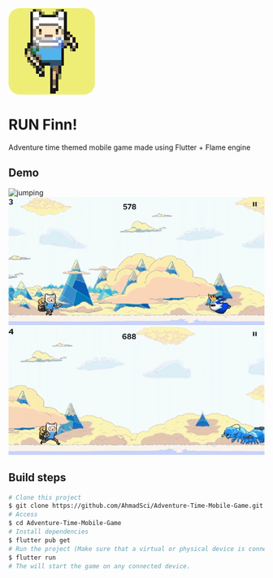 ![Game Logo](/assets/images/readmelogo.png)

# RUN Finn!

Adventure time themed mobile game made using Flutter + Flame engine

## Demo

![jumping](/assets/images/jump.gif)
<br>
![hit](/assets/images/hit-.gif)
<br>
![dying](/assets/images/die.gif)

## Build steps

```bash
# Clone this project
$ git clone https://github.com/AhmadSci/Adventure-Time-Mobile-Game.git
# Access
$ cd Adventure-Time-Mobile-Game
# Install dependencies
$ flutter pub get
# Run the project (Make sure that a virtual or physical device is connected first)
$ flutter run
# The will start the game on any connected device.
```

